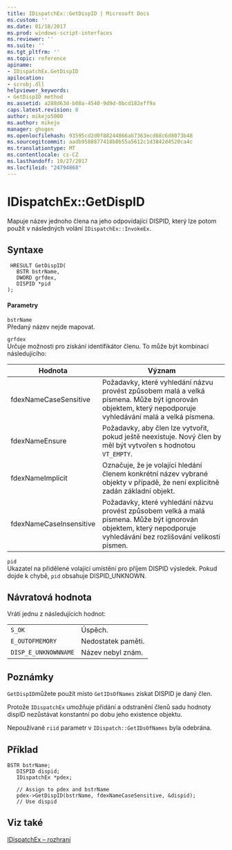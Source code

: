 ```yaml
---
title: IDispatchEx::GetDispID | Microsoft Docs
ms.custom: ''
ms.date: 01/18/2017
ms.prod: windows-script-interfaces
ms.reviewer: ''
ms.suite: ''
ms.tgt_pltfrm: ''
ms.topic: reference
apiname:
- IDispatchEx.GetDispID
apilocation:
- scrobj.dll
helpviewer_keywords:
- GetDispID method
ms.assetid: a288d63d-b08a-4540-9d9d-0bcd182eff9a
caps.latest.revision: 8
author: mikejo5000
ms.author: mikejo
manager: ghogen
ms.openlocfilehash: 93595cd2d0f88244866ab7363ecd68c6d8073b48
ms.sourcegitcommit: aadb9588877418b8b55a5612c1d3842d4520ca4c
ms.translationtype: MT
ms.contentlocale: cs-CZ
ms.lasthandoff: 10/27/2017
ms.locfileid: "24794868"
---
```

# <a name="idispatchexgetdispid"></a>IDispatchEx::GetDispID
Mapuje název jednoho člena na jeho odpovídající DISPID, který lze potom použít v následných volání `IDispatchEx::InvokeEx`.  
  
## <a name="syntax"></a>Syntaxe  
  
```  
 HRESULT GetDispID(  
   BSTR bstrName,  
   DWORD grfdex,  
   DISPID *pid  
);  
```  
  
#### <a name="parameters"></a>Parametry  
 `bstrName`  
 Předaný název nejde mapovat.  
  
 `grfdex`  
 Určuje možnosti pro získání identifikátor členu. To může být kombinací následujícího:  
  
|Hodnota|Význam|  
|-----------|-------------|  
|fdexNameCaseSensitive|Požadavky, které vyhledání názvu provést způsobem malá a velká písmena. Může být ignorován objektem, který nepodporuje vyhledávání malá a velká písmena.|  
|fdexNameEnsure|Požadavky, aby člen lze vytvořit, pokud ještě neexistuje. Nový člen by měl být vytvořen s hodnotou `VT_EMPTY`.|  
|fdexNameImplicit|Označuje, že je volající hledání členem konkrétní název vybrané objekty v případě, že není explicitně zadán základní objekt.|  
|fdexNameCaseInsensitive|Požadavky, které vyhledání názvu provést způsobem velká a malá písmena. Může být ignorován objektem, který nepodporuje vyhledávání bez rozlišování velikosti písmen.|  
  
 `pid`  
 Ukazatel na přidělené volající umístění pro příjem DISPID výsledek. Pokud dojde k chybě, `pid` obsahuje DISPID_UNKNOWN.  
  
## <a name="return-value"></a>Návratová hodnota  
 Vrátí jednu z následujících hodnot:  
  
|||  
|-|-|  
|`S_OK`|Úspěch.|  
|`E_OUTOFMEMORY`|Nedostatek paměti.|  
|`DISP_E_UNKNOWNNAME`|Název nebyl znám.|  
  
## <a name="remarks"></a>Poznámky  
 `GetDispID`můžete použít místo `GetIDsOfNames` získat DISPID je daný člen.  
  
 Protože `IDispatchEx` umožňuje přidání a odstranění členů sadu hodnoty dispID nezůstávat konstantní po dobu jeho existence objektu.  
  
 Nepoužívané `riid` parametr v `IDispatch::GetIDsOfNames` byla odebrána.  
  
## <a name="example"></a>Příklad  
  
```  
BSTR bstrName;  
   DISPID dispid;  
   IDispatchEx *pdex;   
  
   // Assign to pdex and bstrName  
   pdex->GetDispID(bstrName, fdexNameCaseSensitive, &dispid);  
   // Use dispid  
```  
  
## <a name="see-also"></a>Viz také  
 [IDispatchEx – rozhraní](../../winscript/reference/idispatchex-interface.md)